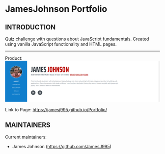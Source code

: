 # JamesJohnson Portfolio

## INTRODUCTION

Quiz challenge with questions about JavaScript fundamentals. Created using vanilla JavaScript functionality and HTML pages.

---

Product:
![ScreenShot](portfolioPic.png)

Link to Page:
https://jamesj995.github.io/Portfolio/

## MAINTAINERS

Current maintainers:

- James Johnson (https://github.com/JamesJ995)